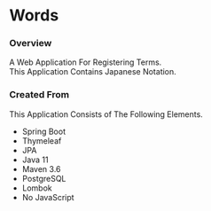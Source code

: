 # Words

### Overview
A Web Application For Registering Terms.  
This Application Contains Japanese Notation.  

### Created From
This Application Consists of The Following Elements.  
* Spring Boot
* Thymeleaf
* JPA
* Java 11
* Maven 3.6
* PostgreSQL
* Lombok
* No JavaScript

